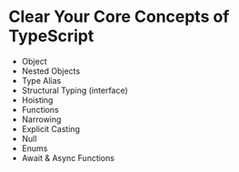 # Clear Your Core Concepts of TypeScript 
- Object
- Nested Objects
- Type Alias
- Structural Typing (interface)
- Hoisting
- Functions
- Narrowing
- Explicit Casting
- Null
- Enums
- Await & Async Functions
